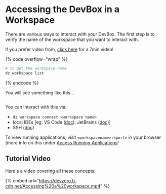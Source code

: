 # Accessing the DevBox in a Workspace

There are various ways to interact with your DevBox. The first step is to verify the name of the workspace that you want to interact with.

If you prefer video from, [click here](#tutorial-video) for a 7min video!

{% code overflow="wrap" %}
```bash
# to get the workspace name
dz workspace list
```
{% endcode %}

You will see something like this...
<figure><img src="../../.gitbook/assets/dz-ws-list.png" alt=""><figcaption></figcaption></figure>

You can interact with this via:
- `dz workspace connect <workspace name>`
- local IDEs [eg: VS Code ([doc](../references/common-tools/ides/vscode.md)), JetBrains ([doc](../references/common-tools/ides/jetbrains.md))]
- SSH ([doc](../references/common-tools/ides/ssh.md))

To view running applications, visit `<workspacename>:<port>` in your browser (more info on this under [Access Running Applications](../devzero-network/access-own-workspace.md#access-your-running-application-s)!

## Tutorial Video

Here's a video covering all these concepts:

{% embed url="https://devzero.b-cdn.net/Accessing%20a%20workspace.mp4" %}
